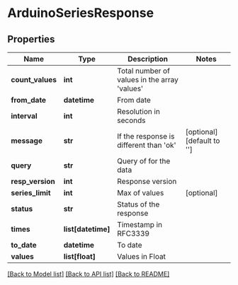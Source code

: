 # ArduinoSeriesResponse

## Properties
Name | Type | Description | Notes
------------ | ------------- | ------------- | -------------
**count_values** | **int** | Total number of values in the array &#39;values&#39; | 
**from_date** | **datetime** | From date | 
**interval** | **int** | Resolution in seconds | 
**message** | **str** | If the response is different than &#39;ok&#39; | [optional] [default to '']
**query** | **str** | Query of for the data | 
**resp_version** | **int** | Response version | 
**series_limit** | **int** | Max of values | [optional] 
**status** | **str** | Status of the response | 
**times** | **list[datetime]** | Timestamp in RFC3339 | 
**to_date** | **datetime** | To date | 
**values** | **list[float]** | Values in Float | 

[[Back to Model list]](../README.md#documentation-for-models) [[Back to API list]](../README.md#documentation-for-api-endpoints) [[Back to README]](../README.md)


